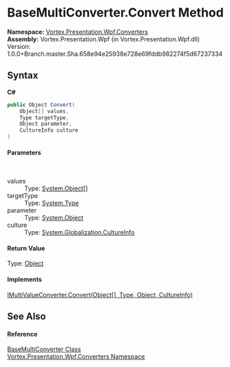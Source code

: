 # BaseMultiConverter.Convert Method 
 

**Namespace:**&nbsp;<a href="N_Vortex_Presentation_Wpf_Converters.md">Vortex.Presentation.Wpf.Converters</a><br />**Assembly:**&nbsp;Vortex.Presentation.Wpf (in Vortex.Presentation.Wpf.dll) Version: 1.0.0+Branch.master.Sha.658e94e25938e728e69fddb982274f5d67237334

## Syntax

**C#**<br />
``` C#
public Object Convert(
	Object[] values,
	Type targetType,
	Object parameter,
	CultureInfo culture
)
```


#### Parameters
&nbsp;<dl><dt>values</dt><dd>Type: <a href="https://docs.microsoft.com/dotnet/api/system.object" target="_blank">System.Object</a>[]<br /></dd><dt>targetType</dt><dd>Type: <a href="https://docs.microsoft.com/dotnet/api/system.type" target="_blank">System.Type</a><br /></dd><dt>parameter</dt><dd>Type: <a href="https://docs.microsoft.com/dotnet/api/system.object" target="_blank">System.Object</a><br /></dd><dt>culture</dt><dd>Type: <a href="https://docs.microsoft.com/dotnet/api/system.globalization.cultureinfo" target="_blank">System.Globalization.CultureInfo</a><br /></dd></dl>

#### Return Value
Type: <a href="https://docs.microsoft.com/dotnet/api/system.object" target="_blank">Object</a>

#### Implements
<a href="https://docs.microsoft.com/dotnet/api/system.windows.data.imultivalueconverter.convert#System_Windows_Data_IMultiValueConverter_Convert_System_Object___System_Type_System_Object_System_Globalization_CultureInfo_" target="_blank">IMultiValueConverter.Convert(Object[], Type, Object, CultureInfo)</a><br />

## See Also


#### Reference
<a href="T_Vortex_Presentation_Wpf_Converters_BaseMultiConverter.md">BaseMultiConverter Class</a><br /><a href="N_Vortex_Presentation_Wpf_Converters.md">Vortex.Presentation.Wpf.Converters Namespace</a><br />